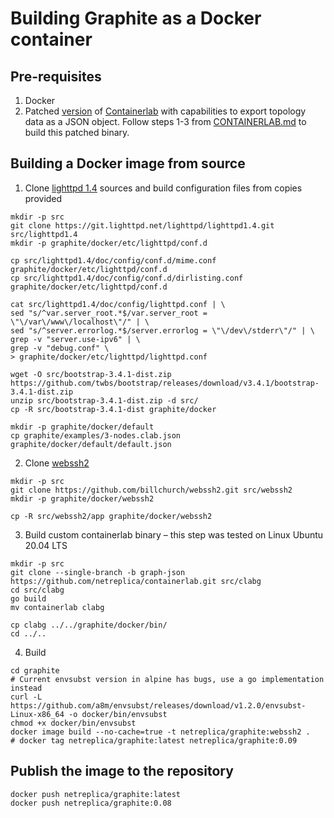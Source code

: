 # Building Graphite as a Docker container

## Pre-requisites

1. Docker
2. Patched [version](https://github.com/netreplica/containerlab/tree/graph-json) of [Containerlab](https://github.com/srl-labs/containerlab) with capabilities to export topology data as a JSON object. Follow steps 1-3 from [CONTAINERLAB.md](CONTAINERLAB.md) to build this patched binary.

## Building a Docker image from source

1. Clone [lighttpd 1.4](https://git.lighttpd.net/lighttpd/lighttpd1.4) sources and build configuration files from copies provided

  ```Shell
  mkdir -p src
  git clone https://git.lighttpd.net/lighttpd/lighttpd1.4.git src/lighttpd1.4
  mkdir -p graphite/docker/etc/lighttpd/conf.d

  cp src/lighttpd1.4/doc/config/conf.d/mime.conf graphite/docker/etc/lighttpd/conf.d
  cp src/lighttpd1.4/doc/config/conf.d/dirlisting.conf graphite/docker/etc/lighttpd/conf.d

  cat src/lighttpd1.4/doc/config/lighttpd.conf | \
  sed "s/^var.server_root.*$/var.server_root = \"\/var\/www\/localhost\"/" | \
  sed "s/^server.errorlog.*$/server.errorlog = \"\/dev\/stderr\"/" | \
  grep -v "server.use-ipv6" | \
  grep -v "debug.conf" \
  > graphite/docker/etc/lighttpd/lighttpd.conf
  
  wget -O src/bootstrap-3.4.1-dist.zip https://github.com/twbs/bootstrap/releases/download/v3.4.1/bootstrap-3.4.1-dist.zip
  unzip src/bootstrap-3.4.1-dist.zip -d src/
  cp -R src/bootstrap-3.4.1-dist graphite/docker

  mkdir -p graphite/docker/default
  cp graphite/examples/3-nodes.clab.json graphite/docker/default/default.json
  ````
  
2. Clone [webssh2](https://github.com/billchurch/WebSSH2)

  ```Shell
  mkdir -p src
  git clone https://github.com/billchurch/webssh2.git src/webssh2
  mkdir -p graphite/docker/webssh2

  cp -R src/webssh2/app graphite/docker/webssh2
  ````

3. Build custom containerlab binary – this step was tested on Linux Ubuntu 20.04 LTS

  ```Shell
  mkdir -p src
  git clone --single-branch -b graph-json https://github.com/netreplica/containerlab.git src/clabg
  cd src/clabg
  go build
  mv containerlab clabg

  cp clabg ../../graphite/docker/bin/
  cd ../..
  ````

4. Build

  ```Shell
  cd graphite
  # Current envsubst version in alpine has bugs, use a go implementation instead
  curl -L https://github.com/a8m/envsubst/releases/download/v1.2.0/envsubst-Linux-x86_64 -o docker/bin/envsubst
  chmod +x docker/bin/envsubst
  docker image build --no-cache=true -t netreplica/graphite:webssh2 .
  # docker tag netreplica/graphite:latest netreplica/graphite:0.09
  ````

## Publish the image to the repository

  ```Shell
  docker push netreplica/graphite:latest
  docker push netreplica/graphite:0.08
  ````
